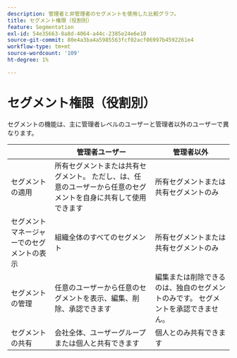 ```yaml
---
description: 管理者と非管理者のセグメントを使用した比較グラフ。
title: セグメント権限（役割別）
feature: Segmentation
exl-id: 54e35663-8a8d-4064-a44c-2385e24e6e10
source-git-commit: 80e4a3ba4a5985563fcf02acf06997b4592261e4
workflow-type: tm+mt
source-wordcount: '109'
ht-degree: 1%

---
```


# セグメント権限（役割別）

セグメントの機能は、主に管理者レベルのユーザーと管理者以外のユーザーで異なります。

| | 管理者ユーザー | 管理者以外 |
| --- | --- | --- |
| セグメントの適用 | 所有セグメントまたは共有セグメント。 ただし、は、任意のユーザーから任意のセグメントを自身に共有して使用できます | 所有セグメントまたは共有セグメントのみ |
| セグメントマネージャーでのセグメントの表示 | 組織全体のすべてのセグメント | 所有セグメントまたは共有セグメントのみ |
| セグメントの管理 | 任意のユーザーから任意のセグメントを表示、編集、削除、承認できます | 編集または削除できるのは、独自のセグメントのみです。 セグメントを承認できません。 |
| セグメントの共有 | 会社全体、ユーザーグループまたは個人と共有できます | 個人とのみ共有できます |
